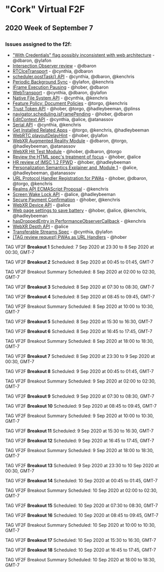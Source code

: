 # "Cork" Virtual F2F
## 2020 Week of September 7 
## 

### Issues assigned to the f2f:
* ["With Credentials" flag possibly inconsistent with web architecture](https://github.com/w3ctag/design-reviews/issues/76) - @dbaron, @ylafon
* [Intersection Observer review](https://github.com/w3ctag/design-reviews/issues/197) - @dbaron
* [RTCIceTransport](https://github.com/w3ctag/design-reviews/issues/304) - @cynthia, @dbaron
* [scheduler.postTask() API](https://github.com/w3ctag/design-reviews/issues/338) - @cynthia, @dbaron, @kenchris
* [Periodic Background Sync](https://github.com/w3ctag/design-reviews/issues/367) - @ylafon, @kenchris
* [IFrame Execution Pausing](https://github.com/w3ctag/design-reviews/issues/369) - @hober, @dbaron
* [WebTransport](https://github.com/w3ctag/design-reviews/issues/389) - @cynthia, @dbaron, @ylafon
* [Native File System API](https://github.com/w3ctag/design-reviews/issues/390) - @cynthia, @kenchris
* [Feature Policy: Document Policies](https://github.com/w3ctag/design-reviews/issues/408) - @torgo, @kenchris
* [Trust Token API](https://github.com/w3ctag/design-reviews/issues/414) - @hober, @torgo, @hadleybeeman, @plinss
* [navigator.scheduling.isFramePending](https://github.com/w3ctag/design-reviews/issues/415) - @hober, @dbaron
* [EditContext API](https://github.com/w3ctag/design-reviews/issues/416) - @cynthia, @alice, @atanassov
* [Serial API](https://github.com/w3ctag/design-reviews/issues/431) - @cynthia, @kenchris
* [Get Installed Related Apps](https://github.com/w3ctag/design-reviews/issues/436) - @torgo, @kenchris, @hadleybeeman
* [WebRTC playoutDelayHint](https://github.com/w3ctag/design-reviews/issues/441) - @hober, @ylafon
* [WebXR Augmented Reality Module](https://github.com/w3ctag/design-reviews/issues/462) - @dbaron, @torgo, @hadleybeeman, @atanassov
* [WebXR Hit Test Module](https://github.com/w3ctag/design-reviews/issues/463) - @hober, @dbaron, @torgo
* [Review the HTML spec's treatment of focus](https://github.com/w3ctag/design-reviews/issues/468) - @hober, @alice
* [HR review of IMSC 1.2 FPWD](https://github.com/w3ctag/design-reviews/issues/474) - @hober, @hadleybeeman
* [Personalization Semantics Explainer and  Module 1](https://github.com/w3ctag/design-reviews/issues/476) - @alice, @hadleybeeman, @atanassov
* [URL Protocol Handler Registration for PWAs](https://github.com/w3ctag/design-reviews/issues/482) - @hober, @dbaron, @torgo, @kenchris
* [Realms API ECMAScript Proposal](https://github.com/w3ctag/design-reviews/issues/542) - @kenchris
* [Screen Wake Lock API](https://github.com/w3ctag/design-reviews/issues/543) - @alice, @hadleybeeman
* [Secure Payment Confirmation](https://github.com/w3ctag/design-reviews/issues/544) - @hober, @kenchris
* [WebXR Device API](https://github.com/w3ctag/design-reviews/issues/545) - @alice
* [Web page settings to save battery](https://github.com/w3ctag/design-reviews/issues/546) - @hober, @alice, @kenchris, @hadleybeeman
* [hasDroppedEntry in PerformanceObserverCallback](https://github.com/w3ctag/design-reviews/issues/547) - @kenchris
* [WebXR Depth API](https://github.com/w3ctag/design-reviews/issues/550) - @alice
* [Transferable Streams Spec](https://github.com/w3ctag/design-reviews/issues/551) - @cynthia, @ylafon
* [[TAG review request] PWAs as URL Handlers](https://github.com/w3ctag/design-reviews/issues/552) - @hober


TAG VF2F **Breakout 1** Scheduled: 7 Sep 2020 at 23:30 to 8 Sep 2020 at 00:30, GMT-7

TAG VF2F **Breakout 2** Scheduled: 8 Sep 2020 at 00:45 to 01:45, GMT-7

TAG VF2F Breakout Summary Scheduled: 8 Sep 2020 at 02:00 to 02:30, GMT-7

TAG VF2F **Breakout 3** Scheduled: 8 Sep 2020 at 07:30 to 08:30, GMT-7

TAG VF2F **Breakout 4** Scheduled: 8 Sep 2020 at 08:45 to 09:45, GMT-7

TAG VF2F Breakout Summary Scheduled: 8 Sep 2020 at 10:00 to 10:30, GMT-7

TAG VF2F **Breakout 5** Scheduled: 8 Sep 2020 at 15:30 to 16:30, GMT-7

TAG VF2F **Breakout 6** Scheduled: 8 Sep 2020 at 16:45 to 17:45, GMT-7

TAG VF2F Breakout Summary Scheduled: 8 Sep 2020 at 18:00 to 18:30, GMT-7

TAG VF2F **Breakout 7** Scheduled: 8 Sep 2020 at 23:30 to 9 Sep 2020 at 00:30, GMT-7

TAG VF2F **Breakout 8** Scheduled: 9 Sep 2020 at 00:45 to 01:45, GMT-7

TAG VF2F Breakout Summary Scheduled: 9 Sep 2020 at 02:00 to 02:30, GMT-7

TAG VF2F **Breakout 9** Scheduled: 9 Sep 2020 at 07:30 to 08:30, GMT-7

TAG VF2F **Breakout 10** Scheduled: 9 Sep 2020 at 08:45 to 09:45, GMT-7

TAG VF2F Breakout Summary Scheduled: 9 Sep 2020 at 10:00 to 10:30, GMT-7

TAG VF2F **Breakout 11** Scheduled: 9 Sep 2020 at 15:30 to 16:30, GMT-7

TAG VF2F **Breakout 12** Scheduled: 9 Sep 2020 at 16:45 to 17:45, GMT-7

TAG VF2F Breakout Summary Scheduled: 9 Sep 2020 at 18:00 to 18:30, GMT-7

TAG VF2F **Breakout 13** Scheduled: 9 Sep 2020 at 23:30 to 10 Sep 2020 at 00:30, GMT-7

TAG VF2F **Breakout 14** Scheduled: 10 Sep 2020 at 00:45 to 01:45, GMT-7

TAG VF2F Breakout Summary Scheduled: 10 Sep 2020 at 02:00 to 02:30, GMT-7

TAG VF2F **Breakout 15** Scheduled: 10 Sep 2020 at 07:30 to 08:30, GMT-7

TAG VF2F **Breakout 16** Scheduled: 10 Sep 2020 at 08:45 to 09:45, GMT-7

TAG VF2F Breakout Summary Scheduled: 10 Sep 2020 at 10:00 to 10:30, GMT-7

TAG VF2F **Breakout 17** Scheduled: 10 Sep 2020 at 15:30 to 16:30, GMT-7

TAG VF2F **Breakout 18** Scheduled: 10 Sep 2020 at 16:45 to 17:45, GMT-7

TAG VF2F Breakout Summary Scheduled: 10 Sep 2020 at 18:00 to 18:30, GMT-7

